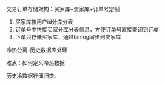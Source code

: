交易订单存储架构：买家库+卖家库+订单号定制

1. 买家库按用户id分库分表
2. 订单号中拼接买家分库分表信息，方便订单号直接查询到订单
3. 下单只存储买家库，通过binlog同步到卖家库


冷热分离-历史数据库处理

难点：如何定义冷热数据

历史冷数据存储归类。